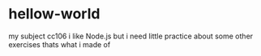 # hellow-world
my subject cc106
i like Node.js but i need little practice about some other exercises thats what i made of
